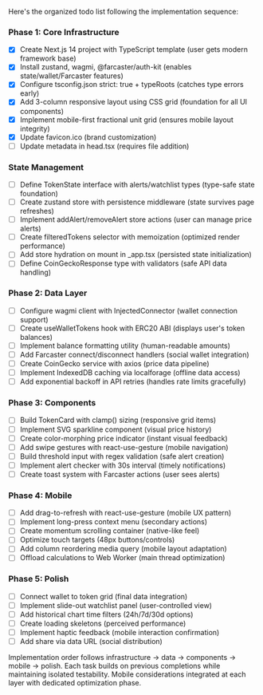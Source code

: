 Here's the organized todo list following the implementation sequence:

### Phase 1: Core Infrastructure
- [x] Create Next.js 14 project with TypeScript template (user gets modern framework base)
- [x] Install zustand, wagmi, @farcaster/auth-kit (enables state/wallet/Farcaster features)
- [x] Configure tsconfig.json strict: true + typeRoots (catches type errors early)
- [x] Add 3-column responsive layout using CSS grid (foundation for all UI components)
- [x] Implement mobile-first fractional unit grid (ensures mobile layout integrity)
- [x] Update favicon.ico (brand customization)
- [ ] Update metadata in head.tsx (requires file addition)

### State Management
- [ ] Define TokenState interface with alerts/watchlist types (type-safe state foundation)
- [ ] Create zustand store with persistence middleware (state survives page refreshes)
- [ ] Implement addAlert/removeAlert store actions (user can manage price alerts)
- [ ] Create filteredTokens selector with memoization (optimized render performance)
- [ ] Add store hydration on mount in _app.tsx (persisted state initialization)
- [ ] Define CoinGeckoResponse type with validators (safe API data handling)

### Phase 2: Data Layer
- [ ] Configure wagmi client with InjectedConnector (wallet connection support)
- [ ] Create useWalletTokens hook with ERC20 ABI (displays user's token balances)
- [ ] Implement balance formatting utility (human-readable amounts)
- [ ] Add Farcaster connect/disconnect handlers (social wallet integration)
- [ ] Create CoinGecko service with axios (price data pipeline)
- [ ] Implement IndexedDB caching via localforage (offline data access)
- [ ] Add exponential backoff in API retries (handles rate limits gracefully)

### Phase 3: Components
- [ ] Build TokenCard with clamp() sizing (responsive grid items)
- [ ] Implement SVG sparkline component (visual price history)
- [ ] Create color-morphing price indicator (instant visual feedback)
- [ ] Add swipe gestures with react-use-gesture (mobile navigation)
- [ ] Build threshold input with regex validation (safe alert creation)
- [ ] Implement alert checker with 30s interval (timely notifications)
- [ ] Create toast system with Farcaster actions (user sees alerts)

### Phase 4: Mobile
- [ ] Add drag-to-refresh with react-use-gesture (mobile UX pattern)
- [ ] Implement long-press context menu (secondary actions)
- [ ] Create momentum scrolling container (native-like feel)
- [ ] Optimize touch targets (48px buttons/controls)
- [ ] Add column reordering media query (mobile layout adaptation)
- [ ] Offload calculations to Web Worker (main thread optimization)

### Phase 5: Polish
- [ ] Connect wallet to token grid (final data integration)
- [ ] Implement slide-out watchlist panel (user-controlled view)
- [ ] Add historical chart time filters (24h/7d/30d options)
- [ ] Create loading skeletons (perceived performance)
- [ ] Implement haptic feedback (mobile interaction confirmation)
- [ ] Add share via data URL (social distribution)

Implementation order follows infrastructure → data → components → mobile → polish. Each task builds on previous completions while maintaining isolated testability. Mobile considerations integrated at each layer with dedicated optimization phase.
